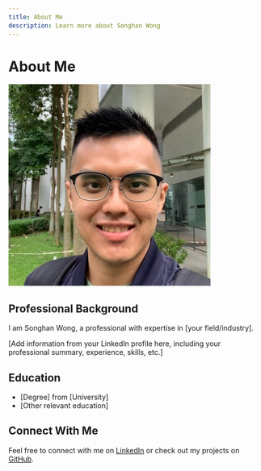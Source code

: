 ```yaml
---
title: About Me
description: Learn more about Songhan Wong
---
```


# About Me

![Songhan Wong](/img/profile.jpg)

## Professional Background

I am Songhan Wong, a professional with expertise in [your field/industry]. 

[Add information from your LinkedIn profile here, including your professional summary, experience, skills, etc.]

## Education

- [Degree] from [University]
- [Other relevant education]

## Connect With Me

Feel free to connect with me on [LinkedIn](https://www.linkedin.com/in/songhanwong/) or check out my projects on [GitHub](https://github.com/songhan89).
